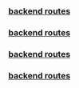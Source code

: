 ### [backend routes](backend/routes.md)
### [backend routes](backend/routes.md)
### [backend routes](backend/routes.md)
### [backend routes](backend/routes.md)
